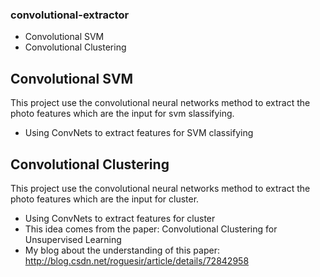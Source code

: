 ### convolutional-extractor
- Convolutional SVM
- Convolutional Clustering
## Convolutional SVM
This project use the convolutional neural networks method to extract the photo features which are the input for svm slassifying.
- Using ConvNets to extract features for SVM classifying

## Convolutional Clustering
This project use the convolutional neural networks method to extract the photo features which are the input for cluster.
- Using ConvNets to extract features for cluster
- This idea comes from the paper: Convolutional Clustering for Unsupervised Learning
- My blog about the understanding of this paper: http://blog.csdn.net/roguesir/article/details/72842958 



